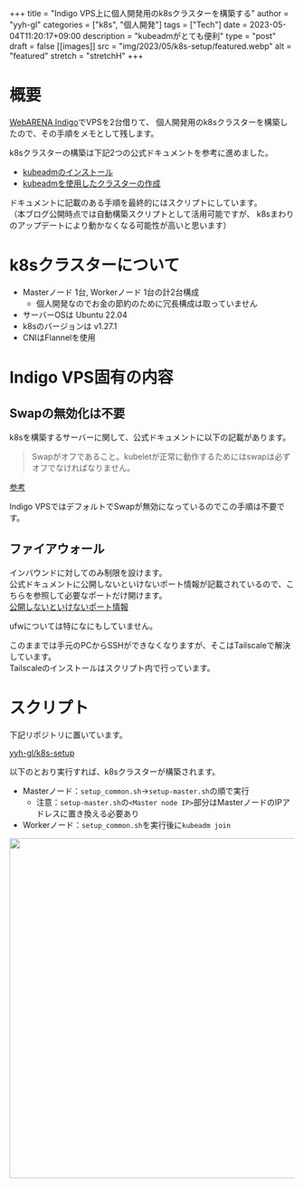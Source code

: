 <!-- textlint-disable -->

+++
title = "Indigo VPS上に個人開発用のk8sクラスターを構築する"
author = "yyh-gl"
categories = ["k8s", "個人開発"]
tags = ["Tech"]
date = 2023-05-04T11:20:17+09:00
description = "kubeadmがとても便利"
type = "post"
draft = false
[[images]]
  src = "img/2023/05/k8s-setup/featured.webp"
  alt = "featured"
  stretch = "stretchH"
+++

<!-- textlint-enable -->

# 概要

[WebARENA Indigo](https://web.arena.ne.jp/indigo/)でVPSを2台借りて、
個人開発用のk8sクラスターを構築したので、その手順をメモとして残します。

k8sクラスターの構築は下記2つの公式ドキュメントを参考に進めました。

- [kubeadmのインストール](https://kubernetes.io/ja/docs/setup/production-environment/tools/kubeadm/install-kubeadm/)
- [kubeadmを使用したクラスターの作成](https://kubernetes.io/ja/docs/setup/production-environment/tools/kubeadm/create-cluster-kubeadm/)

ドキュメントに記載のある手順を最終的にはスクリプトにしています。
<br>
（本ブログ公開時点では自動構築スクリプトとして活用可能ですが、
k8sまわりのアップデートにより動かなくなる可能性が高いと思います）


# k8sクラスターについて

- Masterノード 1台, Workerノード 1台の計2台構成
  - 個人開発なのでお金の節約のために冗長構成は取っていません
- サーバーOSは Ubuntu 22.04
- k8sのバージョンは v1.27.1
- CNIはFlannelを使用


# Indigo VPS固有の内容

## Swapの無効化は不要

k8sを構築するサーバーに関して、公式ドキュメントに以下の記載があります。

> Swapがオフであること。kubeletが正常に動作するためにはswapは必ずオフでなければなりません。

[参考](https://kubernetes.io/ja/docs/setup/production-environment/tools/kubeadm/install-kubeadm/#:~:text=Swap%E3%81%8C%E3%82%AA%E3%83%95%E3%81%A7%E3%81%82%E3%82%8B%E3%81%93%E3%81%A8%E3%80%82kubelet%E3%81%8C%E6%AD%A3%E5%B8%B8%E3%81%AB%E5%8B%95%E4%BD%9C%E3%81%99%E3%82%8B%E3%81%9F%E3%82%81%E3%81%AB%E3%81%AFswap%E3%81%AF%E5%BF%85%E3%81%9A%E3%82%AA%E3%83%95%E3%81%A7%E3%81%AA%E3%81%91%E3%82%8C%E3%81%B0%E3%81%AA%E3%82%8A%E3%81%BE%E3%81%9B%E3%82%93%E3%80%82)

Indigo VPSではデフォルトでSwapが無効になっているのでこの手順は不要です。

## ファイアウォール

インバウンドに対してのみ制限を設けます。
<br>
公式ドキュメントに公開しないといけないポート情報が記載されているので、こちらを参照して必要なポートだけ開けます。
<br>
[公開しないといけないポート情報](https://kubernetes.io/ja/docs/reference/networking/ports-and-protocols/)

ufwについては特になにもしていません。

このままでは手元のPCからSSHができなくなりますが、そこはTailscaleで解決しています。
<br>
Tailscaleのインストールはスクリプト内で行っています。

# スクリプト

下記リポジトリに置いています。

[yyh-gl/k8s-setup](https://github.com/yyh-gl/k8s-setup)

以下のとおり実行すれば、k8sクラスターが構築されます。

- Masterノード：`setup_common.sh`→`setup-master.sh`の順で実行
  - 注意：`setup-master.sh`の`<Master node IP>`部分はMasterノードのIPアドレスに置き換える必要あり
- Workerノード：`setup_common.sh`を実行後に`kubeadm join`

<img src="https://tech.yyh-gl.dev/img/2023/05/k8s-setup/nodes.webp" width="600">
